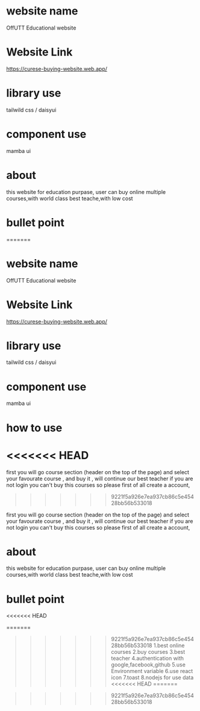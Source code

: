 # website name

OffUTT Educational website

# Website Link

https://curese-buying-website.web.app/

# library use

tailwild css / daisyui

# component use

mamba ui

# about

this website for education purpase, user can buy online multiple courses,with world class best teache,with low cost

# bullet point

=======

# website name

OffUTT Educational website

# Website Link

https://curese-buying-website.web.app/

# library use

tailwild css / daisyui

# component use

mamba ui

# how to use
<<<<<<< HEAD
=======
first you will go course section (header on the top of the page) and select your favourate course , and buy it , will continue our best teacher
if you are not login you can't buy this courses so please first of all create a account,


>>>>>>> 9221f5a926e7ea937cb86c5e45428bb56b533018

first you will go course section (header on the top of the page) and select your favourate course , and buy it , will continue our best teacher
if you are not login you can't buy this courses so please first of all create a account,

# about

this website for education purpase, user can buy online multiple courses,with world class best teache,with low cost

# bullet point
<<<<<<< HEAD

=======
>>>>>>> 9221f5a926e7ea937cb86c5e45428bb56b533018
1.best online courses
2.buy courses
3.best teacher
4.authentication with google,facebook,github
5.use Environment variable
6.use react icon
7.toast
8.nodejs for use data
<<<<<<< HEAD
=======


>>>>>>> 9221f5a926e7ea937cb86c5e45428bb56b533018
